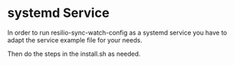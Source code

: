 # systemd Service

In order to run resilio-sync-watch-config as a systemd service you have to adapt the service example file for your needs.

Then do the steps in the install.sh as needed.
